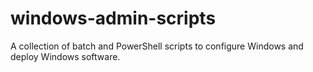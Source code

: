 # windows-admin-scripts
A collection of batch and PowerShell scripts to configure Windows and deploy Windows software.
